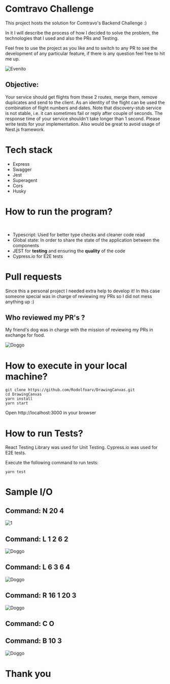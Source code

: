# Comtravo Challenge

This project hosts the solution for Comtravo's Backend Challenge :)

In it I will describe the process of how I decided to solve the problem, the technologies that I used and also the PRs and Testing.

Feel free to use the project as you like and to switch to any PR to see the development of any particular feature, if there is any question feel free to hit me up.

![Evenito](/public/demo.gif)

## Objective:

Your service should get flights from these 2 routes, merge them, remove duplicates and send to the
client.
As an identity of the flight can be used the combination of flight numbers and dates.
Note that discovery-stub service is not stable, i.e. it can sometimes fail or reply after couple of
seconds.
The response time of your service shouldn't take longer than 1 second.
Please write tests for your implementation. Also would be great to avoid usage of Nest.js framework.

# Tech stack

- Express
- Swagger
- Jest
- Superagent
- Cors
- Husky

# How to run the program?

```shell


```

- Typescript: Used for better type checks and cleaner code read
- Global state: In order to share the state of the application between the components
- JEST for **testing** and ensuring the **quality** of the code
- Cypress.io for E2E tests

# Pull requests

Since this a personal project I needed extra help to develop it! In this case someone special was in charge of reviewing my PRs so I did not mess anything up :)

## Who reviewed my PR's ?

My friend's dog was in charge with the mission of reviewing my PRs in exchange for food.

![Doggo](/public/doggo.jpg)

# How to execute in your local machine?

```
git clone https://github.com/Rodolfoarv/DrawingCanvas.git
cd DrawingCanvas
yarn install
yarn start
```

Open http://localhost:3000 in your browser

# How to run Tests?

React Testing Library was used for Unit Testing. Cypress.io was used for E2E tests.

Execute the following command to run tests:

```
yarn test
```

# Sample I/O

## Command: N 20 4

![1](/public/1.png)

## Command: L 1 2 6 2

![Doggo](/public/2.png)

## Command: L 6 3 6 4

![Doggo](/public/3.png)

## Command: R 16 1 20 3

![Doggo](/public/4.png)

## Command: C O

## Command: B 10 3

![Doggo](/public/5.png)

# Thank you
